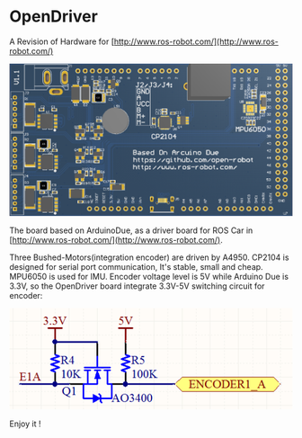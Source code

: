 # OpenDriver

A Revision of Hardware for [http://www.ros-robot.com/](http://www.ros-robot.com/)

![](/assets/OpenDriver_top.png)

The board based on ArduinoDue, as a driver board for ROS Car in [http://www.ros-robot.com/](http://www.ros-robot.com/).

Three Bushed-Motors\(integration encoder\) are driven by A4950. CP2104 is designed for serial port communication, It's  stable, small and cheap. MPU6050 is used for IMU. Encoder voltage level is 5V while Arduino Due is 3.3V, so the OpenDriver board integrate 3.3V-5V switching circuit for encoder:

![](/assets/3.3to5.png)

Enjoy it !

